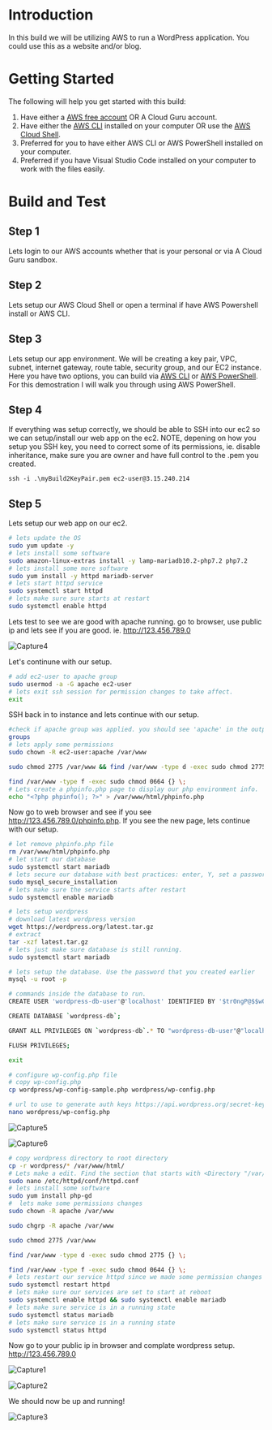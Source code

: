 # Introduction 
In this build we will be utilizing AWS to run a WordPress application. You could use this as a website and/or blog.  

# Getting Started
The following will help you get started with this build:
1. Have either a [AWS free account](https://aws.amazon.com/free/free-tier/) OR A Cloud Guru account.
2. Have either the [AWS CLI](https://docs.aws.amazon.com/cli/latest/userguide/getting-started-install.html) installed on your computer OR use the [AWS Cloud Shell](https://aws.amazon.com/cloudshell/).
3. Preferred for you to have either AWS CLI or AWS PowerShell installed on your computer.
4. Preferred if you have Visual Studio Code installed on your computer to work with the files easily. 

# Build and Test

## Step 1
Lets login to our AWS accounts whether that is your personal or via A Cloud Guru sandbox.

## Step 2
Lets setup our AWS Cloud Shell or open a terminal if have AWS Powershell install or AWS CLI. 

## Step 3
Lets setup our app environment. We will be creating a key pair, VPC, subnet, internet gateway, route table, security group, and our EC2 instance.
Here you have two options, you can build via [AWS CLI](./build.bash) or [AWS PowerShell](./build2.ps1). For this demostration I will walk you through using AWS PowerShell.

## Step 4
If everything was setup correctly, we should be able to SSH into our ec2 so we can setup/install our web app on the ec2. NOTE, depening on how you setup you SSH key, you need to correct some of its permissions, ie. disable inheritance, make sure you are owner and have full control to the .pem you created. 

```
ssh -i .\myBuild2KeyPair.pem ec2-user@3.15.240.214
```

## Step 5
Lets setup our web app on our ec2.

``` bash
# lets update the OS
sudo yum update -y
# lets install some software
sudo amazon-linux-extras install -y lamp-mariadb10.2-php7.2 php7.2
# lets install some more software
sudo yum install -y httpd mariadb-server
# lets start httpd service
sudo systemctl start httpd
# lets make sure sure starts at restart
sudo systemctl enable httpd
```

Lets test to see we are good with apache running. go to browser, use public ip and lets see if you are good. ie. http://123.456.789.0

![Capture4](/Capture4.PNG)

Let's continune with our setup.
``` bash
# add ec2-user to apache group
sudo usermod -a -G apache ec2-user
# lets exit ssh session for permission changes to take affect.
exit
```

SSH back in to instance and lets continue with our setup.

``` bash
#check if apache group was applied. you should see 'apache' in the output.
groups
# lets apply some permissions
sudo chown -R ec2-user:apache /var/www

sudo chmod 2775 /var/www && find /var/www -type d -exec sudo chmod 2775 {} \;

find /var/www -type f -exec sudo chmod 0664 {} \;
# Lets create a phpinfo.php page to display our php environment info.
echo "<?php phpinfo(); ?>" > /var/www/html/phpinfo.php
```

Now go to web browser and see if you see http://123.456.789.0/phpinfo.php. If you see the new page, lets continue with our setup.

``` bash
# let remove phpinfo.php file
rm /var/www/html/phpinfo.php
# let start our database
sudo systemctl start mariadb
# lets secure our database with best practices: enter, Y, set a password, Y, Y, Y, Y
sudo mysql_secure_installation
# lets make sure the service starts after restart
sudo systemctl enable mariadb

# lets setup wordpress
# download latest wordpress version
wget https://wordpress.org/latest.tar.gz
# extract
tar -xzf latest.tar.gz
# lets just make sure database is still running.
sudo systemctl start mariadb

# lets setup the database. Use the password that you created earlier
mysql -u root -p

# commands inside the database to run.
CREATE USER 'wordpress-db-user'@'localhost' IDENTIFIED BY '$tr0ngP@$$w0rd';

CREATE DATABASE `wordpress-db`;

GRANT ALL PRIVILEGES ON `wordpress-db`.* TO "wordpress-db-user"@"localhost";

FLUSH PRIVILEGES;

exit

# configure wp-config.php file
# copy wp-config.php
cp wordpress/wp-config-sample.php wordpress/wp-config.php

# url to use to generate auth keys https://api.wordpress.org/secret-key/1.1/salt/ in the wp-config.php
nano wordpress/wp-config.php
```

![Capture5](/Capture5.PNG)

![Capture6](/Capture6.PNG)

``` bash
# copy wordpress directory to root directory
cp -r wordpress/* /var/www/html/
# Lets make a edit. Find the section that starts with <Directory "/var/www/html">. Change the AllowOverride None line in the above section to read AllowOverride All.
sudo nano /etc/httpd/conf/httpd.conf
# lets install some software
sudo yum install php-gd
#  lets make some permissions changes
sudo chown -R apache /var/www

sudo chgrp -R apache /var/www

sudo chmod 2775 /var/www

find /var/www -type d -exec sudo chmod 2775 {} \;

find /var/www -type f -exec sudo chmod 0644 {} \;
# lets restart our service httpd since we made some permission changes
sudo systemctl restart httpd
# lets make sure our services are set to start at reboot
sudo systemctl enable httpd && sudo systemctl enable mariadb
# lets make sure service is in a running state
sudo systemctl status mariadb
# lets make sure service is in a running state
sudo systemctl status httpd
```

Now go to your public ip in browser and complate wordpress setup. http://123.456.789.0

![Capture1](/Capture1.PNG)

![Capture2](/Capture2.PNG)

We should now be up and running!

![Capture3](/Capture3.PNG)